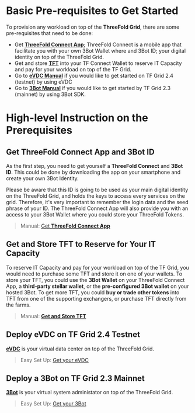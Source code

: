 # Basic Pre-requisites to Get Started

To provision any workload on top of the __ThreeFold Grid__, there are some pre-requisites that need to be done:

- Get [__ThreeFold Connect App__](threefold_connect_install.md); ThreeFold Connect is a mobile app that facilitate you with your own 3Bot Wallet where and 3Bot ID; your digital identity on top of the ThreeFold Grid.
- Get and store [__TFT__](mainnet_gettft.md) into your TF Connect Wallet to reserve IT Capacity and pay for your workload on top of the TF Grid.
- Go to [__eVDC Manual__](evdc.md) if you would like to get started on TF Grid 2.4 (testnet) by using eVDC 
- Go to [__3Bot Manual__](3bot.md) if you would like to get started by TF Grid 2.3 (mainnet) by using 3Bot SDK. 

# High-level Instruction on the Prerequisites

## Get ThreeFold Connect App and 3Bot ID

As the first step, you need to get yourself a **ThreeFold Connect** and **3Bot ID**. This could be done by downloading the app on your smartphone and create your own 3Bot Identity. 

Please be aware that this ID is going to be used as your main digital identity on the ThreeFold Grid, and holds the keys to access every services on the grid. Therefore, it's very important to remember the login data and the seed phrase of your ID. The ThreeFold Connect App will also provide you with an access to your 3Bot Wallet where you could store your ThreeFold Tokens.

> Manual: [Get __ThreeFold Connect App__](threefold_connect_install.md)

## Get and Store TFT to Reserve for Your IT Capacity

To reserve IT Capacity and pay for your workload on top of the TF Grid, you would need to purchase some TFT and store it on one of your wallets. To store your TFT, you could use the __3Bot Wallet__ on your ThreeFold Connect App, a __third-party stellar wallet__, or the __pre-configured 3Bot wallet__ on your hosted 3Bot. To get more TFT, you could __buy or trade other tokens__ into TFT from one of the supporting exchangers, or purchase TFT directly from the farms.

> Manual: [__Get and Store TFT__](mainnet_gettft.md)

## Deploy eVDC on TF Grid 2.4 Testnet

[__eVDC__](eVDC.md) is your virtual data center on top of the ThreeFold Grid.

> Easy Set Up: [Get your eVDC](evdc_deployer.md)

## Deploy a 3Bot on TF Grid 2.3 Mainnet

[__3Bot__](3bot.md) is your virtual system administator on top of the ThreeFold Grid.


> Easy Set Up: [Get your 3Bot](3bot_deployer.md)
